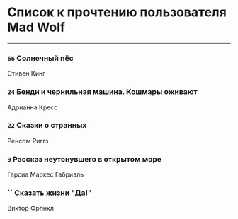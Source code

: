 # Список к прочтению пользователя Mad Wolf
---

### `66` Солнечный пёс
Стивен Кинг

### `24` Бенди и чернильная машина. Кошмары оживают
Адрианна Кресс

### `22` Сказки о странных
Ренсом Риггз

### `9` Рассказ неутонувшего в открытом море
Гарсиа Маркес Габриэль

### `` Сказать жизни "Да!"
Виктор Фрпнкл

